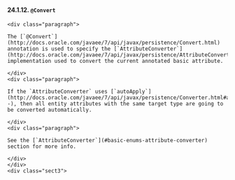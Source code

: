 #### 24.1.12. `@Convert`

    <div class="paragraph">

    The [`@Convert`](http://docs.oracle.com/javaee/7/api/javax/persistence/Convert.html) annotation is used to specify the [`AttributeConverter`](http://docs.oracle.com/javaee/7/api/javax/persistence/AttributeConverter.html) implementation used to convert the current annotated basic attribute.

    </div>
    <div class="paragraph">

    If the `AttributeConverter` uses [`autoApply`](http://docs.oracle.com/javaee/7/api/javax/persistence/Converter.html#autoApply--), then all entity attributes with the same target type are going to be converted automatically.

    </div>
    <div class="paragraph">

    See the [`AttributeConverter`](#basic-enums-attribute-converter) section for more info.

    </div>
    </div>
    <div class="sect3">
